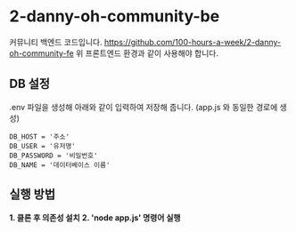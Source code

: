 # 2-danny-oh-community-be

커뮤니티 백엔드 코드입니다.
https://github.com/100-hours-a-week/2-danny-oh-community-fe
위 프론트엔드 환경과 같이 사용해야 합니다.


## DB 설정
.env 파일을 생성해 아래와 같이 입력하여 저장해 줍니다. (app.js 와 동일한 경로에 생성)

```
DB_HOST = '주소'
DB_USER = '유저명'
DB_PASSWORD = '비밀번호'
DB_NAME = '데이터베이스 이름'
```
## 실행 방법
**1. 클론 후 의존성 설치**
**2. 'node app.js' 명령어 실행**
